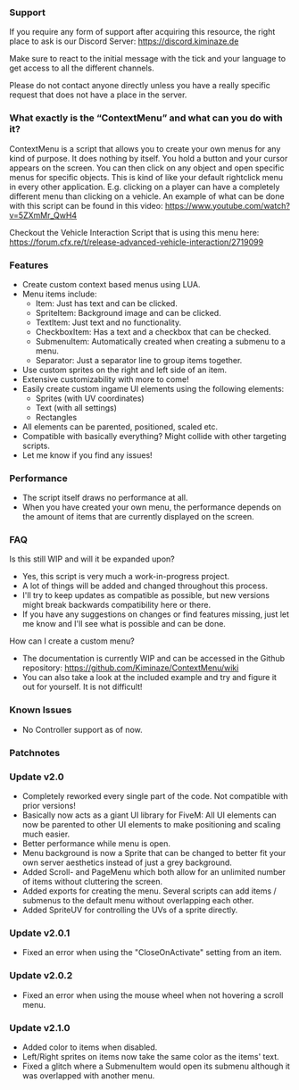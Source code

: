 
### Support

If you require any form of support after acquiring this resource, the right place to ask is our 
Discord Server: https://discord.kiminaze.de

Make sure to react to the initial message with the tick and your language to get access to all 
the different channels.

Please do not contact anyone directly unless you have a really specific request that does not 
have a place in the server.


### What exactly is the “ContextMenu” and what can you do with it?

ContextMenu is a script that allows you to create your own menus for any kind of purpose. It does 
nothing by itself.
You hold a button and your cursor appears on the screen. You can then click on any object and 
open specific menus for specific objects. This is kind of like your default rightclick menu in 
every other application.
E.g. clicking on a player can have a completely different menu than clicking on a vehicle.
An example of what can be done with this script can be found in this video:
https://www.youtube.com/watch?v=5ZXmMr_QwH4

Checkout the Vehicle Interaction Script that is using this menu here:
https://forum.cfx.re/t/release-advanced-vehicle-interaction/2719099


### Features

- Create custom context based menus using LUA.
- Menu items include:
  - Item: Just has text and can be clicked.
  - SpriteItem: Background image and can be clicked.
  - TextItem: Just text and no functionality.
  - CheckboxItem: Has a text and a checkbox that can be checked.
  - SubmenuItem: Automatically created when creating a submenu to a menu.
  - Separator: Just a separator line to group items together.
- Use custom sprites on the right and left side of an item.
- Extensive customizability with more to come!
- Easily create custom ingame UI elements using the following elements:
  - Sprites (with UV coordinates)
  - Text (with all settings)
  - Rectangles
- All elements can be parented, positioned, scaled etc.
- Compatible with basically everything? Might collide with other targeting scripts.
- Let me know if you find any issues!


### Performance

- The script itself draws no performance at all.
- When you have created your own menu, the performance depends on the amount of items that are 
  currently displayed on the screen.


### FAQ

Is this still WIP and will it be expanded upon?

- Yes, this script is very much a work-in-progress project.
- A lot of things will be added and changed throughout this process.
- I'll try to keep updates as compatible as possible, but new versions might break backwards 
  compatibility here or there.
- If you have any suggestions on changes or find features missing, just let me know and I'll see 
  what is possible and can be done.


How can I create a custom menu?

- The documentation is currently WIP and can be accessed in the Github repository:
  https://github.com/Kiminaze/ContextMenu/wiki
- You can also take a look at the included example and try and figure it out for yourself. It is 
  not difficult!


### Known Issues

- No Controller support as of now.


### Patchnotes

### Update v2.0
- Completely reworked every single part of the code. Not compatible with prior versions!
- Basically now acts as a giant UI library for FiveM:
  All UI elements can now be parented to other UI elements to make positioning and scaling much easier.
- Better performance while menu is open.
- Menu background is now a Sprite that can be changed to better fit your own server aesthetics instead of just a grey background.
- Added Scroll- and PageMenu which both allow for an unlimited number of items without cluttering the screen.
- Added exports for creating the menu. Several scripts can add items / submenus to the default menu without overlapping each other.
- Added SpriteUV for controlling the UVs of a sprite directly.

### Update v2.0.1
- Fixed an error when using the "CloseOnActivate" setting from an item.

### Update v2.0.2
- Fixed an error when using the mouse wheel when not hovering a scroll menu.

### Update v2.1.0
- Added color to items when disabled.
- Left/Right sprites on items now take the same color as the items' text.
- Fixed a glitch where a SubmenuItem would open its submenu although it was overlapped with another menu.
